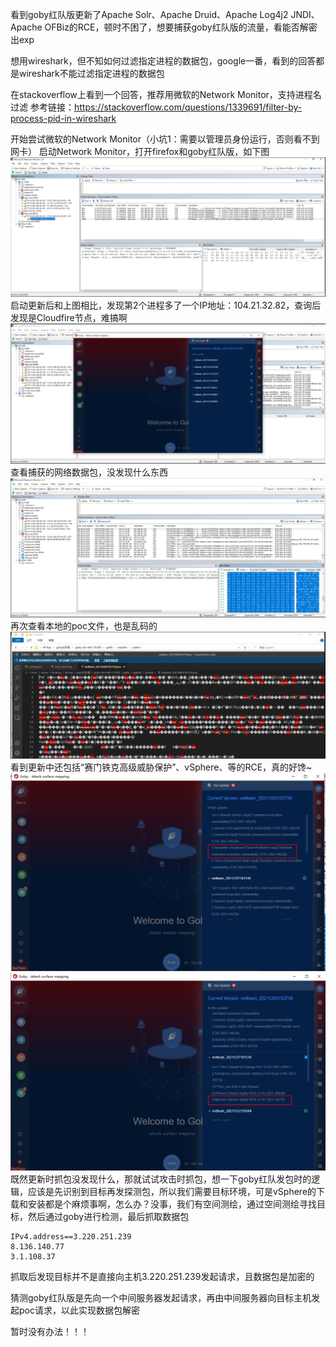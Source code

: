 看到goby红队版更新了Apache Solr、Apache Druid、Apache Log4j2 JNDI、Apache OFBiz的RCE，顿时不困了，想要捕获goby红队版的流量，看能否解密出exp

想用wireshark，但不知如何过滤指定进程的数据包，google一番，看到的回答都是wireshark不能过滤指定进程的数据包

在stackoverflow上看到一个回答，推荐用微软的Network Monitor，支持进程名过滤
参考链接：https://stackoverflow.com/questions/1339691/filter-by-process-pid-in-wireshark

开始尝试微软的Network Monitor（小坑1：需要以管理员身份运行，否则看不到网卡）
启动Network Monitor，打开firefox和goby红队版，如下图
![image](./尝试解密goby红队版poc/01.png)  
启动更新后和上图相比，发现第2个进程多了一个IP地址：104.21.32.82，查询后发现是Cloudfire节点，难搞啊
![image](./尝试解密goby红队版poc/02.png)  
查看捕获的网络数据包，没发现什么东西
![image](./尝试解密goby红队版poc/03.png)  
再次查看本地的poc文件，也是乱码的
![image](./尝试解密goby红队版poc/04.png)  
看到更新中还包括“赛门铁克高级威胁保护”、vSphere、等的RCE，真的好馋~
![image](./尝试解密goby红队版poc/05.png)  
![image](./尝试解密goby红队版poc/06.png)  
既然更新时抓包没发现什么，那就试试攻击时抓包，想一下goby红队发包时的逻辑，应该是先识别到目标再发探测包，所以我们需要目标环境，可是vSphere的下载和安装都是个麻烦事啊，怎么办？没事，我们有空间测绘，通过空间测绘寻找目标，然后通过goby进行检测，最后抓取数据包

```
IPv4.address==3.220.251.239
8.136.140.77
3.1.108.37
```
抓取后发现目标并不是直接向主机3.220.251.239发起请求，且数据包是加密的

猜测goby红队版是先向一个中间服务器发起请求，再由中间服务器向目标主机发起poc请求，以此实现数据包解密

暂时没有办法！！！
